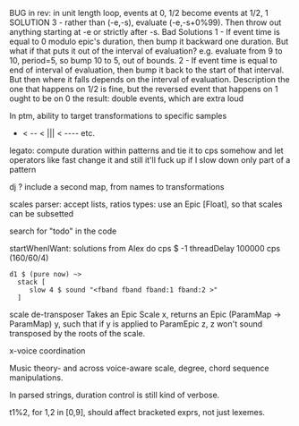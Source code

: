 BUG in rev: in unit length loop, events at 0, 1/2 become events at 1/2, 1
  SOLUTION
    3 - rather than (-e,-s), evaluate (-e,-s+0%99).
          Then throw out anything starting at -e or strictly after -s.
  Bad Solutions
    1 - If event time is equal to 0 modulo epic's duration,
          then bump it backward one duration.
      But what if that puts it out of the interval of evaluation?
        e.g. evaluate from 9 to 10, period=5, so bump 10 to 5, out of bounds.
    2 - If event time is equal to end of interval of evaluation,
          then bump it back to the start of that interval.
      But then where it falls depends on the interval of evaluation.
  Description
    the one that happens on 1/2 is fine, but
    the reversed event that happens on 1 ought to be on 0
    the result: double events, which are extra loud

In ptm, ability to target transformations to specific samples

- < -- < ||| < ---- etc.

legato: compute duration within patterns
  and tie it to cps somehow
  and let operators like fast change it
  and still it'll fuck up if I slow down only part of a pattern

dj ? include a second map, from names to transformations

scales
  parser: accept lists, ratios
  types: use an Epic [Float], so that scales can be subsetted

search for "todo" in the code

startWhenIWant: solutions from Alex
    do cps $ -1
       threadDelay 100000
       cps (160/60/4)

    d1 $ (pure now) ~>
      stack [
         slow 4 $ sound "<fband fband fband:1 fband:2 >"
      ]

scale de-transposer
  Takes an Epic Scale x, returns an Epic (ParamMap -> ParamMap) y,
  such that if y is applied to ParamEpic z, z won't sound transposed
  by the roots of the scale.

x-voice coordination

Music theory- and across voice-aware scale, degree, chord sequence manipulations.

In parsed strings, duration control is still kind of verbose.

t1%2, for 1,2 in [0,9], should affect bracketed exprs, not just lexemes.
